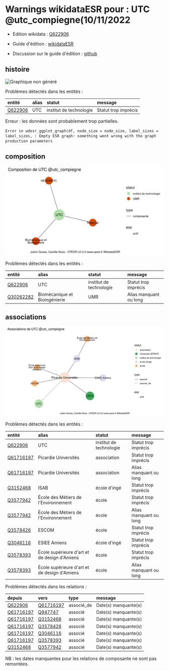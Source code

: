Warnings wikidataESR pour : UTC @utc_compiegne(10/11/2022
================

- Edition wikidata : [Q622906](https://www.wikidata.org/wiki/Q622906)
- Guide d'édition : [wikidataESR](https://github.com/cpesr/wikidataESR/)

- Discussion sur le guide d'édition : [github](https://github.com/cpesr/wikidataESR/issues)



## histoire 

![Graphique non généré](Q622906-histoire.png) 

Problèmes détectés dans les entités :

|entité                                           |alias |statut                  |message              |
|:------------------------------------------------|:-----|:-----------------------|:--------------------|
|[Q622906](https://www.wikidata.org/wiki/Q622906) |UTC   |institut de technologie |Statut trop imprécis |

 


Erreur : les données sont probablement trop partielles.
```
Error in wdesr_ggplot_graph(df, node_size = node_size, label_sizes = label_sizes, : Empty ESR graph: something went wrong with the graph production parameters

``` 



## composition 

![Graphique non généré](Q622906-composition.png) 

Problèmes détectés dans les entités :

|entité                                               |alias                         |statut                  |message                |
|:----------------------------------------------------|:-----------------------------|:-----------------------|:----------------------|
|[Q622906](https://www.wikidata.org/wiki/Q622906)     |UTC                           |institut de technologie |Statut trop imprécis   |
|[Q30262282](https://www.wikidata.org/wiki/Q30262282) |Biomécanique et Bioingénierie |UMR                     |Alias manquant ou long |

 



## associations 

![Graphique non généré](Q622906-associations.png) 

Problèmes détectés dans les entités :

|entité                                               |alias                                        |statut                  |message                |
|:----------------------------------------------------|:--------------------------------------------|:-----------------------|:----------------------|
|[Q622906](https://www.wikidata.org/wiki/Q622906)     |UTC                                          |institut de technologie |Statut trop imprécis   |
|[Q61716197](https://www.wikidata.org/wiki/Q61716197) |Picardie Universités                         |association             |Statut trop imprécis   |
|[Q61716197](https://www.wikidata.org/wiki/Q61716197) |Picardie Universités                         |association             |Alias manquant ou long |
|[Q3152468](https://www.wikidata.org/wiki/Q3152468)   |ISAB                                         |école d'ingé            |Statut trop imprécis   |
|[Q3577942](https://www.wikidata.org/wiki/Q3577942)   |École des Métiers de l'Environnement         |école                   |Statut trop imprécis   |
|[Q3577942](https://www.wikidata.org/wiki/Q3577942)   |École des Métiers de l'Environnement         |école                   |Alias manquant ou long |
|[Q3578426](https://www.wikidata.org/wiki/Q3578426)   |ESCOM                                        |école                   |Statut trop imprécis   |
|[Q3046116](https://www.wikidata.org/wiki/Q3046116)   |ESIEE Amiens                                 |école d'ingé            |Statut trop imprécis   |
|[Q3578393](https://www.wikidata.org/wiki/Q3578393)   |École supérieure d'art et de design d'Amiens |école                   |Statut trop imprécis   |
|[Q3578393](https://www.wikidata.org/wiki/Q3578393)   |École supérieure d'art et de design d'Amiens |école                   |Alias manquant ou long |

Problèmes détectés dans les relations :

|depuis                                               |vers                                                 |type       |message              |
|:----------------------------------------------------|:----------------------------------------------------|:----------|:--------------------|
|[Q622906](https://www.wikidata.org/wiki/Q622906)     |[Q61716197](https://www.wikidata.org/wiki/Q61716197) |associé_de |Date(s) manquante(s) |
|[Q61716197](https://www.wikidata.org/wiki/Q61716197) |[Q947747](https://www.wikidata.org/wiki/Q947747)     |associé    |Date(s) manquante(s) |
|[Q61716197](https://www.wikidata.org/wiki/Q61716197) |[Q3152468](https://www.wikidata.org/wiki/Q3152468)   |associé    |Date(s) manquante(s) |
|[Q61716197](https://www.wikidata.org/wiki/Q61716197) |[Q3578426](https://www.wikidata.org/wiki/Q3578426)   |associé    |Date(s) manquante(s) |
|[Q61716197](https://www.wikidata.org/wiki/Q61716197) |[Q3046116](https://www.wikidata.org/wiki/Q3046116)   |associé    |Date(s) manquante(s) |
|[Q61716197](https://www.wikidata.org/wiki/Q61716197) |[Q3578393](https://www.wikidata.org/wiki/Q3578393)   |associé    |Date(s) manquante(s) |
|[Q3152468](https://www.wikidata.org/wiki/Q3152468)   |[Q3577942](https://www.wikidata.org/wiki/Q3577942)   |associé    |Date(s) manquante(s) |

NB : les dates manquantes pour les relations de composante ne sont pas remontées. 

